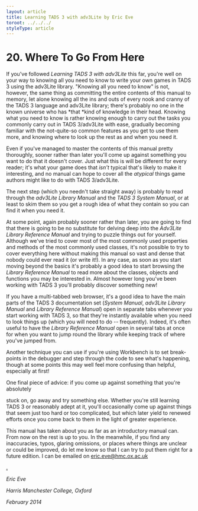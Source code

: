 ```yaml
---
layout: article
title: Learning TADS 3 with adv3Lite by Eric Eve
toroot: ../../../
styleType: article
---
```


# 20. Where To Go From Here

If you've followed *Learning TADS 3 with adv3Lite* this far, you're well on your way to knowing all you need to know to write your own games in TADS 3 using the adv3Lite library. "Knowing all you need to know" is not, however, the same thing as committing the entire contents of this manual to memory, let alone knowing all the ins and outs of every nook and cranny of the TADS 3 language and adv3Lite library;
 there's probably no one in the known universe who has *that *kind of knowledge in their head. Knowing what you need to know is rather knowing enough to carry out the tasks you commonly carry out in TADS 3/adv3Lite with ease, gradually becoming familiar with the not-quite-so common features as you get to use them more, and knowing where to look up the rest as and when you need it.

Even if you've managed to master the contents of this manual pretty thoroughly, sooner rather than later you'll come up against something you want to do that it doesn't cover. Just what this is will be different for every reader;
 it's what your game does that *isn't* typical that's likely to make it interesting, and no manual can hope to cover all the *atypical* things game authors might like to do with TADS 3/adv3Lite.

The next step (which you needn't take straight away) is probably to read through the *adv3Lite Library Manual* and the *TADS 3 System Manual*, or at least to skim them so you get a rough idea of what they contain so you can find it when you need it.

At some point, again probably sooner rather than later, you are going to find that there is going to be no substitute for delving deep into the *Adv3Lite Library Reference Manual* and trying to puzzle things out for yourself. Although we've tried to cover most of the most commonly used properties and methods of the most commonly used classes, it's not possible to try to cover everything here without making this manual so vast and dense that nobody could ever read it (or write it!). In any case, as soon as you start moving beyond the basics it's probably a good idea to start browsing the *Library Reference Manual* to read more about the classes, objects and functions you may be interested in. Almost however long you've been working with TADS 3 you'll probably discover something new!

If you have a multi-tabbed web browser, it's a good idea to have the main parts of the TADS 3 documentation set (*System Manual*, *adv3Lite Library Manual* and *Library Reference Manual*) open in separate tabs whenever you start working with TADS 3, so that they're instantly available when you need to look things up (which you will need to do -- frequently). Indeed, it's often useful to have the *Library Reference Manual* open in several tabs at once for when you want to jump round the library while keeping track of where you've jumped from.

Another technique you can use if you're using Workbench is to set break-points in the debugger and step through the code to see what's happening, though at some points this may well feel more confusing than helpful, especially at first!

One final piece of advice: if you come up against something that you're absolutely



stuck on, go away and try something else. Whether you're still learning TADS 3 or reasonably adept at it, you'll occasionally come up against things that seem just too hard or too complicated, but which later yield to renewed efforts once you come back to them in the light of greater experience.

This manual has taken about you as far as an introductory manual can. From now on the rest is up to you. In the meanwhile, if you find any inaccuracies, typos, glaring omissions, or places where things are unclear or could be improved, do let me know so that I can try to put them right for a future edition. I can be emailed on [eric.eve@hmc.ox.ac.u](mailto:eric.eve@hmc.ox.ac.uk)[k](mailto:eric.eve@ukf.net)

[ ](mailto:eric.eve@hmc.ox.ac.uk)

[ . ](mailto:eric.eve@ukf.net)

*Eric Eve*

*Harris Manchester College, Oxford*

*February 2014*

